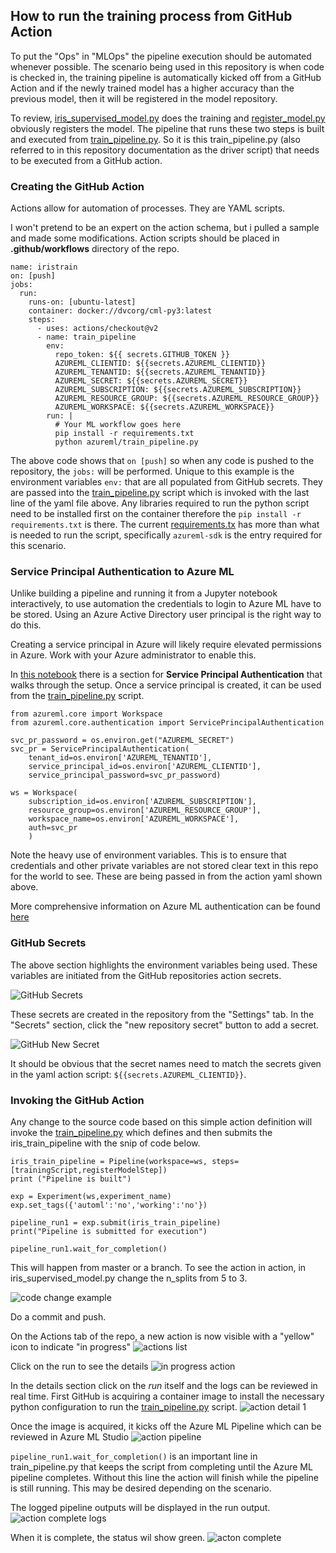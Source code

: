 ## How to run the training process from GitHub Action
To put the "Ops" in "MLOps" the pipeline execution should be automated whenever possible. The scenario being used in this repository is when code is checked in, the training pipeline is automatically kicked off from a GitHub Action and if the newly trained model has a higher accuracy than the previous model, then it will be registered in the model repository. 

To review, [iris_supervised_model.py](/azureml/iris_supervised_model.py) does the training and [register_model.py](/azureml/register_model.py) obviously registers the model. The pipeline that runs these two steps is built and executed from [train_pipeline.py](/azureml/train_pipeline.py). So it is this train_pipeline.py (also referred to in this repository documentation as the driver script) that needs to be executed from a GitHub action.

### Creating the GitHub Action
Actions allow for automation of processes. They are YAML scripts. 

I won't pretend to be an expert on the action schema, but i pulled a sample and made some modifications. Action scripts should be placed in **.github/workflows** directory of the repo. 

```
name: iristrain
on: [push]
jobs:
  run:
    runs-on: [ubuntu-latest]
    container: docker://dvcorg/cml-py3:latest
    steps:
      - uses: actions/checkout@v2
      - name: train_pipeline
        env:
          repo_token: ${{ secrets.GITHUB_TOKEN }}
          AZUREML_CLIENTID: ${{secrets.AZUREML_CLIENTID}}
          AZUREML_TENANTID: ${{secrets.AZUREML_TENANTID}}
          AZUREML_SECRET: ${{secrets.AZUREML_SECRET}}
          AZUREML_SUBSCRIPTION: ${{secrets.AZUREML_SUBSCRIPTION}}
          AZUREML_RESOURCE_GROUP: ${{secrets.AZUREML_RESOURCE_GROUP}}
          AZUREML_WORKSPACE: ${{secrets.AZUREML_WORKSPACE}}
        run: |
          # Your ML workflow goes here
          pip install -r requirements.txt
          python azureml/train_pipeline.py
```

The above code shows that `on [push]` so when any code is pushed to the repository, the `jobs:` will be performed. Unique to this example is the environment variables `env:` that are all populated from GitHub secrets. They are passed into the [train_pipeline.py](/azureml/train_pipeline.py) script which is invoked with the last line of the yaml file above. Any libraries required to run the python script need to be installed first on the container therefore the `pip install -r requirements.txt` is there. The current [requirements.tx](requirements.txt) has more than what is needed to run the script, specifically `azureml-sdk` is the entry required for this scenario.

### Service Principal Authentication to Azure ML
Unlike building a pipeline and running it from a Jupyter notebook interactively, to use automation the credentials to login to Azure ML have to be stored. Using an Azure Active Directory user principal is the right way to do this. 

Creating a service principal in Azure will likely require elevated permissions in Azure. Work with your Azure administrator to enable this. 

In [this notebook](https://github.com/Azure/MachineLearningNotebooks/blob/master/how-to-use-azureml/manage-azureml-service/authentication-in-azureml/authentication-in-azureml.ipynb) there is a section for **Service Principal Authentication** that walks through the setup. Once a service principal is created, it can be used from the [train_pipeline.py](/azureml/train_pipeline.py) script.

```
from azureml.core import Workspace
from azureml.core.authentication import ServicePrincipalAuthentication

svc_pr_password = os.environ.get("AZUREML_SECRET")
svc_pr = ServicePrincipalAuthentication(
    tenant_id=os.environ['AZUREML_TENANTID'],
    service_principal_id=os.environ['AZUREML_CLIENTID'],
    service_principal_password=svc_pr_password)

ws = Workspace(
    subscription_id=os.environ['AZUREML_SUBSCRIPTION'],
    resource_group=os.environ['AZUREML_RESOURCE_GROUP'],
    workspace_name=os.environ['AZUREML_WORKSPACE'],
    auth=svc_pr
    )
```

Note the heavy use of environment variables. This is to ensure that credentials and other private variables are not stored clear text in this repo for the world to see. These are being passed in from the action yaml shown above. 

More comprehensive information on Azure ML authentication can be found [here](https://docs.microsoft.com/en-us/azure/machine-learning/how-to-setup-authentication#set-up-service-principal-authentication)


### GitHub Secrets
The above section highlights the environment variables being used. These variables are initiated from the GitHub repositories action secrets. 

![GitHub Secrets](/docs/images/github_secrets_image.PNG)

These secrets are created in the repository from the "Settings" tab. In the "Secrets" section, click the "new repository secret" button to add a secret.

![GitHub New Secret](/docs/images/github_add_secret.PNG)

It should be obvious that the secret names need to match the secrets given in the yaml action script: `${{secrets.AZUREML_CLIENTID}}`. 

### Invoking the GitHub Action
Any change to the source code based on this simple action definition will invoke the [train_pipeline.py](/azureml/train_pipeline.py) which defines and then submits the iris_train_pipeline with the snip of code below.

```
iris_train_pipeline = Pipeline(workspace=ws, steps=[trainingScript,registerModelStep])
print ("Pipeline is built")

exp = Experiment(ws,experiment_name)
exp.set_tags({'automl':'no','working':'no'})

pipeline_run1 = exp.submit(iris_train_pipeline)
print("Pipeline is submitted for execution")

pipeline_run1.wait_for_completion()
```

This will happen from master or a branch. To see the action in action, in iris_supervised_model.py change the n_splits from 5 to 3.

![code change example](/docs/images/test_action_nsplits_image.PNG)

Do a commit and push.

On the Actions tab of the repo, a new action is now visible with a "yellow" icon to indicate "in progress"
![actions list](/docs/images/all_action_workflows_image.PNG)

Click on the run to see the details
![in progress action](/docs/images/action_workflow_inprogress_image.PNG)

In the details section click on the *run* itself and the logs can be reviewed in real time. First GitHub is acquiring a container image to install the necessary python configuration to run the [train_pipeline.py](/azureml/train_pipeline.py) script.
![action detail 1](/docs/images/action_run_detail_1_image.PNG)

Once the image is acquired, it kicks off the Azure ML Pipeline which can be reviewed in Azure ML Studio
![action pipeline](/docs/images/action_kicks_off_pipeline_image.PNG)

`pipeline_run1.wait_for_completion()` is an important line in train_pipeline.py that keeps the script from completing until the Azure ML pipeline completes. Without this line the action will finish while the pipeline is still running. This may be desired depending on the scenario.

The logged pipeline outputs will be displayed in the run output.
![action complete logs](/docs/images/action_run_detail_2_image.PNG)

When it is complete, the status wil show green.
![acton complete](/docs/images/action_run_complete_image.PNG)



